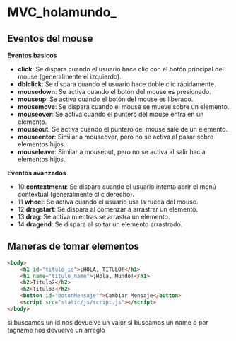 # MVC_holamundo_

## Eventos del mouse
**Eventos basicos**

- **click**: Se dispara cuando el usuario hace clic con el botón principal del mouse (generalmente el izquierdo).
- **dblclick**: Se dispara cuando el usuario hace doble clic rápidamente.
- **mousedown**: Se activa cuando el botón del mouse es presionado.
- **mouseup**: Se activa cuando el botón del mouse es liberado.
- **mousemove**: Se dispara cuando el mouse se mueve sobre un elemento.
- **mouseover**: Se activa cuando el puntero del mouse entra en un elemento.
- **mouseout**: Se activa cuando el puntero del mouse sale de un elemento.
- **mouseenter**: Similar a mouseover, pero no se activa al pasar sobre elementos hijos.
- **mouseleave**: Similar a mouseout, pero no se activa al salir hacia elementos hijos.

**Eventos avanzados**

- 10 **contextmenu**: Se dispara cuando el usuario intenta abrir el menú contextual (generalmente clic derecho).
- 11 **wheel**: Se activa cuando el usuario usa la rueda del mouse.
- 12 **dragstart**: Se dispara al comenzar a arrastrar un elemento.
- 13 **drag**: Se activa mientras se arrastra un elemento.
- 14 **dragend**: Se dispara al soltar un elemento arrastrado.

## Maneras de tomar elementos

```html
<body>
    <h1 id="titulo_id">¡HOLA, TITULO!</h1>
    <h1 name="titulo_name">¡Hola, Mundo!</h1>
    <h2>Titulo2</h2>
    <h2>Titulo3</h2>
    <button id="botonMensaje"">Cambiar Mensaje</button>
    <script src="static/js/script.js"></script>
</body>
```


si buscamos un id nos devuelve un valor
si buscamos un name o por tagname nos devuelve un arreglo